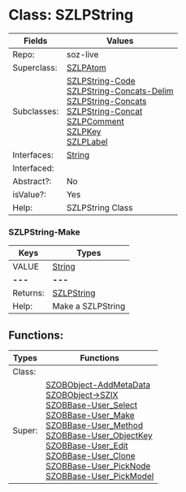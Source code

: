 
# Class:	SZLPString

| Fields | Values |
| --------- | --------- |
| Repo: | soz-live |
| Superclass: | [SZLPAtom](SZLPAtom.html) |
| Subclasses: | [SZLPString-Code](SZLPString-Code.html) <br> [SZLPString-Concats-Delim](SZLPString-Concats-Delim.html) <br> [SZLPString-Concats](SZLPString-Concats.html) <br> [SZLPString-Concat](SZLPString-Concat.html) <br> [SZLPComment](SZLPComment.html) <br> [SZLPKey](SZLPKey.html) <br> [SZLPLabel](SZLPLabel.html) |
| Interfaces: | [String](String.html) |
| Interfaced: |  |
| Abstract?: | No |
| isValue?: | Yes |
| Help: | SZLPString Class |

### SZLPString-Make

| Keys | Types |
| --------- | --------- |
| VALUE | [String](String.html) |
| **---** | **---** |
| Returns: | [SZLPString](SZLPString.html) |
| Help: | Make a SZLPString |


## Functions:

| Types | Functions |
| --------- | --------- |
| Class: |  |
| Super: | [SZOBObject-AddMetaData](SZOBObject.html) <br> [SZOBObject->SZIX](SZOBObject.html) <br> [SZOBBase-User_Select](SZOBBase.html) <br> [SZOBBase-User_Make](SZOBBase.html) <br> [SZOBBase-User_Method](SZOBBase.html) <br> [SZOBBase-User_ObjectKey](SZOBBase.html) <br> [SZOBBase-User_Edit](SZOBBase.html) <br> [SZOBBase-User_Clone](SZOBBase.html) <br> [SZOBBase-User_PickNode](SZOBBase.html) <br> [SZOBBase-User_PickModel](SZOBBase.html) |


